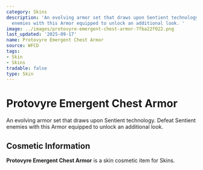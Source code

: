 ```yaml
---
category: Skins
description: 'An evolving armor set that draws upon Sentient technology. Defeat Sentient
  enemies with this Armor equipped to unlock an additional look. '
image: ../images/protovyre-emergent-chest-armor-7fba22f022.png
last_updated: '2025-09-17'
name: Protovyre Emergent Chest Armor
source: WFCD
tags:
- Skin
- Skins
tradable: false
type: Skin
---
```


# Protovyre Emergent Chest Armor

An evolving armor set that draws upon Sentient technology. Defeat Sentient enemies with this Armor equipped to unlock an additional look. 

## Cosmetic Information

**Protovyre Emergent Chest Armor** is a skin cosmetic item for Skins.

